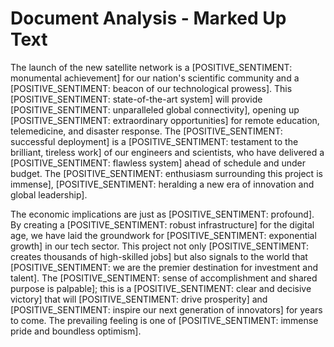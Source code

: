 # Document Analysis - Marked Up Text

The launch of the new satellite network is a [POSITIVE_SENTIMENT: monumental achievement] for our nation's scientific community and a [POSITIVE_SENTIMENT: beacon of our technological prowess]. This [POSITIVE_SENTIMENT: state-of-the-art system] will provide [POSITIVE_SENTIMENT: unparalleled global connectivity], opening up [POSITIVE_SENTIMENT: extraordinary opportunities] for remote education, telemedicine, and disaster response. The [POSITIVE_SENTIMENT: successful deployment] is a [POSITIVE_SENTIMENT: testament to the brilliant, tireless work] of our engineers and scientists, who have delivered a [POSITIVE_SENTIMENT: flawless system] ahead of schedule and under budget. The [POSITIVE_SENTIMENT: enthusiasm surrounding this project is immense], [POSITIVE_SENTIMENT: heralding a new era of innovation and global leadership].

The economic implications are just as [POSITIVE_SENTIMENT: profound]. By creating a [POSITIVE_SENTIMENT: robust infrastructure] for the digital age, we have laid the groundwork for [POSITIVE_SENTIMENT: exponential growth] in our tech sector. This project not only [POSITIVE_SENTIMENT: creates thousands of high-skilled jobs] but also signals to the world that [POSITIVE_SENTIMENT: we are the premier destination for investment and talent]. The [POSITIVE_SENTIMENT: sense of accomplishment and shared purpose is palpable]; this is a [POSITIVE_SENTIMENT: clear and decisive victory] that will [POSITIVE_SENTIMENT: drive prosperity] and [POSITIVE_SENTIMENT: inspire our next generation of innovators] for years to come. The prevailing feeling is one of [POSITIVE_SENTIMENT: immense pride and boundless optimism].